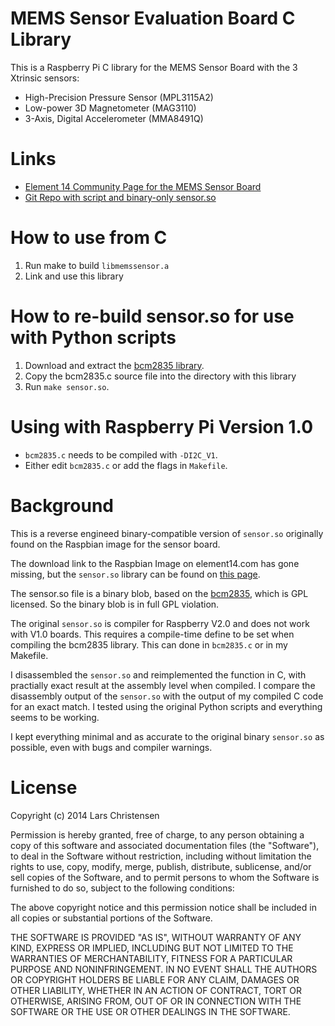 # MEMS Sensor Evaluation Board C Library

This is a Raspberry Pi C library for the MEMS Sensor Board with the 3 Xtrinsic
sensors:

  * High-Precision Pressure Sensor (MPL3115A2)
  * Low-power 3D Magnetometer (MAG3110)
  * 3-Axis, Digital Accelerometer (MMA8491Q)

# Links

  * [Element 14 Community Page for the MEMS Sensor Board](http://www.element14.com/community/community/designcenter/mems-sensor-board)
  * [Git Repo with script and binary-only sensor.so](http://git.oschina.net/embest/rpi_sensor_board.git)

# How to use from C

  1. Run make to build `libmemssensor.a`
  2. Link and use this library

# How to re-build sensor.so for use with Python scripts

  1. Download and extract the [bcm2835 library](http://www.airspayce.com/mikem/bcm2835/).
  2. Copy the bcm2835.c source file into the directory with this library
  3. Run `make sensor.so`.

# Using with Raspberry Pi Version 1.0

  * `bcm2835.c` needs to be compiled with `-DI2C_V1`.
  * Either edit `bcm2835.c` or add the flags in `Makefile`.

# Background

This is a reverse engineed binary-compatible version of `sensor.so` originally
found on the Raspbian image for the sensor board.

The download link to the Raspbian Image on element14.com has gone missing, but
the `sensor.so` library can be found on [this
page](http://git.oschina.net/embest/rpi_sensor_board.git).

The sensor.so file is a binary blob, based on the
[bcm2835](http://www.airspayce.com/mikem/bcm2835/), which is GPL licensed. So
the binary blob is in full GPL violation.

The original `sensor.so` is compiler for Raspberry V2.0 and does not work with
V1.0 boards. This requires a compile-time define to be set when compiling the
bcm2835 library. This can done in `bcm2835.c` or in my Makefile.

I disassembled the `sensor.so` and reimplemented the function in C, with
practially exact result at the assembly level when compiled. I compare the
disassembly output of the `sensor.so` with the output of my compiled C code for
an exact match. I tested using the original Python scripts and everything seems
to be working.

I kept everything minimal and as accurate to the original binary `sensor.so` as
possible, even with bugs and compiler warnings.

# License

Copyright (c) 2014 Lars Christensen

Permission is hereby granted, free of charge, to any person obtaining a copy
of this software and associated documentation files (the "Software"), to deal
in the Software without restriction, including without limitation the rights
to use, copy, modify, merge, publish, distribute, sublicense, and/or sell
copies of the Software, and to permit persons to whom the Software is
furnished to do so, subject to the following conditions:

The above copyright notice and this permission notice shall be included in
all copies or substantial portions of the Software.

THE SOFTWARE IS PROVIDED "AS IS", WITHOUT WARRANTY OF ANY KIND, EXPRESS OR
IMPLIED, INCLUDING BUT NOT LIMITED TO THE WARRANTIES OF MERCHANTABILITY,
FITNESS FOR A PARTICULAR PURPOSE AND NONINFRINGEMENT. IN NO EVENT SHALL THE
AUTHORS OR COPYRIGHT HOLDERS BE LIABLE FOR ANY CLAIM, DAMAGES OR OTHER
LIABILITY, WHETHER IN AN ACTION OF CONTRACT, TORT OR OTHERWISE, ARISING FROM,
OUT OF OR IN CONNECTION WITH THE SOFTWARE OR THE USE OR OTHER DEALINGS IN
THE SOFTWARE.
